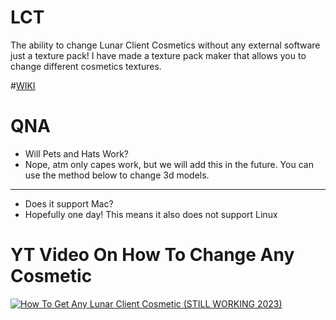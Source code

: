 # LCT
The ability to change Lunar Client Cosmetics without any external software just a texture pack!
I have made a texture pack maker that allows you to change different cosmetics textures.

#[WIKI](https://github.com/JustAiden9/LCT/wiki)

# QNA
- Will Pets and Hats Work?
- Nope, atm only capes work, but we will add this in the future. You can use the method below to change 3d models.
- ------------
- Does it support Mac?
- Hopefully one day! This means it also does not support Linux
  
# YT Video On How To Change Any Cosmetic
[![How To Get Any Lunar Client Cosmetic (STILL WORKING 2023)](https://media.discordapp.net/attachments/948341972245049385/1173450451807637504/New_Project_7.png?ex=6563ffe5&is=65518ae5&hm=ffe421f87928a6ddd63515d7f21d6e5f4ce5f9182d9d4f7fee914f24f3837d2d&=&width=1073&height=604)](https://youtu.be/AUErp-Wi7KY?si=fGGt61XmBliBAiHj "How To Get Any Lunar Client Cosmetic (STILL WORKING 2023)")
